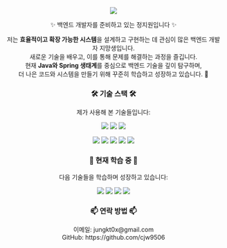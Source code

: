 <div align="center">
  <img src="https://capsule-render.vercel.app/api?type=waving&color=auto&height=300&section=header&text=Welcome!&fontSize=90" />
</div>


<p align="center">✨ 백엔드 개발자를 준비하고 있는 정지원입니다 ✨</p>

<p align="center">
저는 <strong>효율적이고 확장 가능한 시스템</strong>을 설계하고 구현하는 데 관심이 많은 백엔드 개발자 지망생입니다.<br>
새로운 기술을 배우고, 이를 통해 문제를 해결하는 과정을 즐깁니다. <br>
현재 <strong>Java와 Spring 생태계</strong>를 중심으로 백엔드 기술을 깊이 탐구하며, <br>
더 나은 코드와 시스템을 만들기 위해 꾸준히 학습하고 성장하고 있습니다. 🚀
</p>


<h3 align="center">🛠️ 기술 스택 🛠️</h3>
<p align="center">제가 사용해 본 기술들입니다:</p>

<p align="center">
  <img src="https://img.shields.io/badge/Java-ED8B00?style=for-the-badge&logo=openjdk&logoColor=white"/>
  <img src="https://img.shields.io/badge/Spring Boot-6DB33F?style=for-the-badge&logo=spring&logoColor=white"/>
  <img src="https://img.shields.io/badge/Spring Security-6DB33F?style=for-the-badge&logo=springsecurity&logoColor=white"/>

</p>
<p align="center">
  <img src="https://img.shields.io/badge/Spring Batch-6DB33F?style=for-the-badge&logo=spring&logoColor=white"/>
  <img src="https://img.shields.io/badge/Redis-DC382D?style=for-the-badge&logo=redis&logoColor=white"/>
  <img src="https://img.shields.io/badge/MySQL-4479A1?style=for-the-badge&logo=mysql&logoColor=white"/>
  <img src="https://img.shields.io/badge/EC2-232F3E?style=for-the-badge&logo=amazonaws&logoColor=white"/>
  <img src="https://img.shields.io/badge/RDS-232F3E?style=for-the-badge&logo=amazonaws&logoColor=white"/>
</p>

<h3 align="center">🌱 현재 학습 중 🌱</h3>
<p align="center">다음 기술들을 학습하며 성장하고 있습니다:</p>

<p align="center">
  <img src="https://img.shields.io/badge/Docker-2496ED?style=for-the-badge&logo=docker&logoColor=white"/>
  <img src="https://img.shields.io/badge/Algorithm-blue?style=for-the-badge&logo=hackerrank&logoColor=white"/>
  <img src="https://img.shields.io/badge/QueryDSL-03C75A?style=for-the-badge&logoColor=white"/>
  <img src="https://img.shields.io/badge/CI/CD-FF7F00?style=for-the-badge&logo=githubactions&logoColor=white"/>
</p>

<h3 align="center">📫 연락 방법 📫</h3>
<p align="center">
  이메일: jungkt0x@gmail.com  
  <br>
  GitHub: https://github.com/cjw9506
</p>

